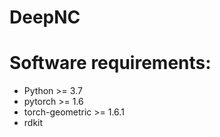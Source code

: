# DeepNC

# Software requirements:
- Python >= 3.7
- pytorch >= 1.6
- torch-geometric >= 1.6.1
- rdkit

# 
